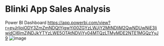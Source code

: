 # Blinki App Sales Analysis
Power BI Dashboard
https://app.powerbi.com/view?r=eyJrIjoiODY3ZmZmNDQtYjgwYi00ZGYzLWJjY2MtNDliM2QwNDUwNjE3IiwidCI6ImZjNDJkYTYzLWE5OTAtNDViYy04MTQzLTMyMDE2NTE1MGQzYyJ9
![image](https://github.com/user-attachments/assets/ba7dbb48-3b7d-4b19-8b2a-78066bf2c1d0)
